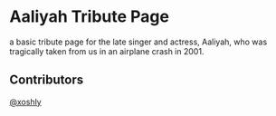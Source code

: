 # Aaliyah Tribute Page
 
a basic tribute page for the late singer and actress, Aaliyah, who was tragically taken from us in an airplane crash in 2001.

## Contributors
[@xoshly](https://twitter.com/xoshly)




